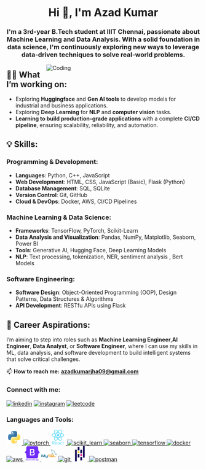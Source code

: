 

<h1 align="center">Hi 👋, I'm Azad Kumar</h1>  
<h3 align="center">I'm a 3rd-year B.Tech student at IIIT Chennai, passionate about Machine Learning and Data Analysis. With a solid foundation in data science, I'm continuously exploring new ways to leverage data-driven techniques to solve real-world problems.</h3>  
<img align="right" alt="Coding" width="400" src="https://user-images.githubusercontent.com/74038190/235224431-e8c8c12e-6826-47f1-89fb-2ddad83b3abf.gif">  

## 👨‍💻 What I’m working on:    
- Exploring **Huggingface** and **Gen AI tools** to develop models for industrial and business applications.  
- Exploring **Deep Learning** for **NLP** and **computer vision** tasks.  
- **Learning to build production-grade applications** with a complete **CI/CD pipeline**, ensuring scalability, reliability, and automation.  

## 💡 Skills:  

### Programming & Development:  
- **Languages**: Python, C++, JavaScript  
- **Web Development**: HTML, CSS, JavaScript (Basic), Flask (Python)  
- **Database Management**: SQL, SQLite  
- **Version Control**: Git, GitHub  
- **Cloud & DevOps**: Docker, AWS, CI/CD Pipelines  

### Machine Learning & Data Science:  
- **Frameworks**: TensorFlow, PyTorch, Scikit-Learn  
- **Data Analysis and Visualization**: Pandas, NumPy, Matplotlib, Seaborn, Power BI  
- **Tools**: Generative AI, Hugging Face, Deep Learning Models  
- **NLP**: Text processing, tokenization, NER, sentiment analysis , Bert Models 

### Software Engineering:  
- **Software Design**: Object-Oriented Programming (OOP), Design Patterns, Data Structures & Algorithms  
- **API Development**: RESTfu APIs using Flask  

## 🎯 Career Aspirations:  
I’m aiming to step into roles such as **Machine Learning Engineer**,**AI Engineer**, **Data Analyst**, or **Software Engineer**, where I can use my skills in ML, data analysis, and software development to build intelligent systems that solve critical challenges.  

📫 **How to reach me:** **azadkumarjha09@gmail.com**  

<h3 align="left">Connect with me:</h3>  
<p align="left">  
<a href="https://www.linkedin.com/in/azad-kumar-jha/" target="blank"><img align="center" src="https://raw.githubusercontent.com/rahuldkjain/github-profile-readme-generator/master/src/images/icons/Social/linked-in-alt.svg" alt="linkedin" height="30" width="40" /></a>  
<a href="https://www.instagram.com/thecoffeecoder?igsh=mxgzenvra2pmzhcyna==" target="blank"><img align="center" src="https://raw.githubusercontent.com/rahuldkjain/github-profile-readme-generator/master/src/images/icons/Social/instagram.svg" alt="instagram" height="30" width="40" /></a>  
<a href="https://leetcode.com/u/azadkumarjha09/" target="blank"><img align="center" src="https://raw.githubusercontent.com/rahuldkjain/github-profile-readme-generator/master/src/images/icons/Social/leet-code.svg" alt="leetcode" height="30" width="40" /></a>  
</p>  

<h3 align="left">Languages and Tools:</h3>  
<p align="left">  
<a href="https://www.arduino.cc/" target="_blank" rel="noreferrer">  
<img src="https://raw.githubusercontent.com/devicons/devicon/master/icons/python/python-original.svg" alt="python" width="40" height="40"/>  
</a>  
<a href="https://pytorch.org/" target="_blank" rel="noreferrer">  
<img src="https://www.vectorlogo.zone/logos/pytorch/pytorch-icon.svg" alt="pytorch" width="40" height="40"/>  
</a>  
<a href="https://reactjs.org/" target="_blank" rel="noreferrer">  
<img src="https://raw.githubusercontent.com/devicons/devicon/master/icons/react/react-original-wordmark.svg" alt="react" width="40" height="40"/>  
</a>  
<a href="https://scikit-learn.org/" target="_blank" rel="noreferrer">  
<img src="https://upload.wikimedia.org/wikipedia/commons/0/05/Scikit_learn_logo_small.svg" alt="scikit_learn" width="40" height="40"/>  
</a>  
<a href="https://seaborn.pydata.org/" target="_blank" rel="noreferrer">  
<img src="https://seaborn.pydata.org/_images/logo-mark-lightbg.svg" alt="seaborn" width="40" height="40"/>  
</a>  
<a href="https://www.tensorflow.org" target="_blank" rel="noreferrer">  
<img src="https://www.vectorlogo.zone/logos/tensorflow/tensorflow-icon.svg" alt="tensorflow" width="40" height="40"/>  
</a>  
<a href="https://www.docker.com/" target="_blank" rel="noreferrer">  
<img src="https://www.vectorlogo.zone/logos/docker/docker-icon.svg" alt="docker" width="40" height="40"/>  
</a>  
<a href="https://aws.amazon.com/" target="_blank" rel="noreferrer">  
<img src="https://www.vectorlogo.zone/logos/amazon_aws/amazon_aws-icon.svg" alt="aws" width="40" height="40"/>  
</a>  
<a href="https://getbootstrap.com" target="_blank" rel="noreferrer">  
<img src="https://raw.githubusercontent.com/devicons/devicon/master/icons/bootstrap/bootstrap-plain-wordmark.svg" alt="bootstrap" width="40" height="40"/>  
</a>  
<a href="https://www.mysql.com/" target="_blank" rel="noreferrer">  
<img src="https://raw.githubusercontent.com/devicons/devicon/master/icons/mysql/mysql-original-wordmark.svg" alt="mysql" width="40" height="40"/>  
</a>  
<a href="https://git-scm.com/" target="_blank" rel="noreferrer">  
<img src="https://www.vectorlogo.zone/logos/git-scm/git-scm-icon.svg" alt="git" width="40" height="40"/>  
</a>  
<a href="https://pandas.pydata.org/" target="_blank" rel="noreferrer">  
<img src="https://raw.githubusercontent.com/devicons/devicon/2ae2a900d2f041da66e950e4d48052658d850630/icons/pandas/pandas-original.svg" alt="pandas" width="40" height="40"/>  
</a>  
<a href="https://postman.com" target="_blank" rel="noreferrer">  
<img src="https://www.vectorlogo.zone/logos/getpostman/getpostman-icon.svg" alt="postman" width="40" height="40"/>  
</a>  
</p>  


